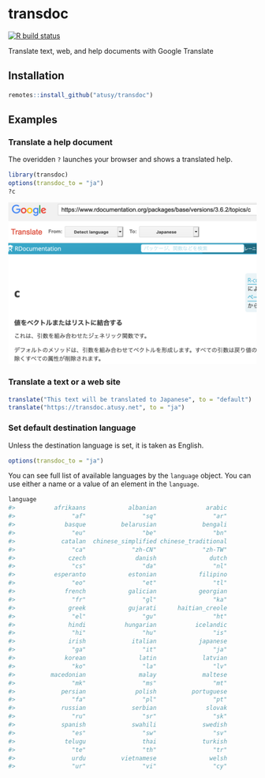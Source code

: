 
<!-- README.md is generated from README.Rmd. Please edit that file -->

# transdoc

<!-- badges: start -->

[![R build
status](https://github.com/atusy/transdoc/workflows/R-CMD-check/badge.svg)](https://github.com/atusy/transdoc/actions)
<!-- badges: end -->

Translate text, web, and help documents with Google Translate

## Installation

``` r
remotes::install_github("atusy/transdoc")
```

<!--

You can install the released version of transdoc from [CRAN](https://CRAN.R-project.org) with:

``` r
install.packages("transdoc")
```

-->

## Examples

### Translate a help document

The overidden `?` launches your browser and shows a translated help.

``` r
library(transdoc)
options(transdoc_to = "ja")
?c
```

![](man/figures/transdoc-example.png)

### Translate a text or a web site

``` r
translate("This text will be translated to Japanese", to = "default")
translate("https://transdoc.atusy.net", to = "ja")
```

### Set default destination language

Unless the destination language is set, it is taken as English.

``` r
options(transdoc_to = "ja")
```

You can see full list of available languages by the `language` object.
You can use either a name or a value of an element in the `language`.

``` r
language
#>           afrikaans            albanian              arabic         azerbaijani 
#>                "af"                "sq"                "ar"                "az" 
#>              basque          belarusian             bengali           bulgarian 
#>                "eu"                "be"                "bn"                "bg" 
#>             catalan  chinese_simplified chinese_traditional            croatian 
#>                "ca"             "zh-CN"             "zh-TW"                "hr" 
#>               czech              danish               dutch             english 
#>                "cs"                "da"                "nl"                "en" 
#>           esperanto            estonian            filipino             finnish 
#>                "eo"                "et"                "tl"                "fi" 
#>              french            galician            georgian              german 
#>                "fr"                "gl"                "ka"                "de" 
#>               greek            gujarati      haitian_creole              hebrew 
#>                "el"                "gu"                "ht"                "iw" 
#>               hindi           hungarian           icelandic          indonesian 
#>                "hi"                "hu"                "is"                "id" 
#>               irish             italian            japanese             kannada 
#>                "ga"                "it"                "ja"                "kn" 
#>              korean               latin             latvian          lithuanian 
#>                "ko"                "la"                "lv"                "lt" 
#>          macedonian               malay             maltese           norwegian 
#>                "mk"                "ms"                "mt"                "no" 
#>             persian              polish          portuguese            romanian 
#>                "fa"                "pl"                "pt"                "ro" 
#>             russian             serbian              slovak           slovenian 
#>                "ru"                "sr"                "sk"                "sl" 
#>             spanish             swahili             swedish               tamil 
#>                "es"                "sw"                "sv"                "ta" 
#>              telugu                thai             turkish           ukrainian 
#>                "te"                "th"                "tr"                "uk" 
#>                urdu          vietnamese               welsh             yiddish 
#>                "ur"                "vi"                "cy"                "yi"
```
